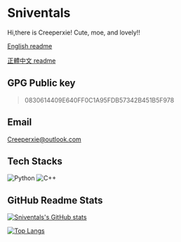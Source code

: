 # Sniventals

Hi,there is Creeperxie! Cute, moe, and lovely!!

[English readme](https://github.com/creeper-xie/creeper-xie/blob/main/README-en.md)

[正體中文 readme](https://github.com/creeper-xie/creeper-xie/blob/main/README.md)

## GPG Public key

>
>0830614409E640FF0C1A95FDB57342B451B5F978
>

## Email

<Creeperxie@outlook.com>

## Tech Stacks

![Python](https://img.shields.io/badge/python-3670A0?style=for-the-badge&logo=python&logoColor=ffdd54)
![C++](https://img.shields.io/badge/c++-%2300599C.svg?style=for-the-badge&logo=c%2B%2B&logoColor=white)

## GitHub Readme Stats

[![Sniventals's GitHub stats](https://github-readme-stats-kappa-sepia-70.vercel.app/api?username=creeper-xie&count_private=true&show_icons=true&theme=catppuccin_mocha&layout=compact)](https://github.com/anuraghazra/github-readme-stats)

[![Top Langs](https://github-readme-stats-kappa-sepia-70.vercel.app/api/top-langs/?username=creeper-xie&theme=catppuccin_mocha&layout=compact)](https://github.com/anuraghazra/github-readme-stats)
